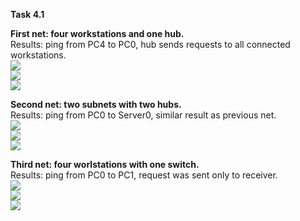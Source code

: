 **Task 4.1**
<br>

**First net: four workstations and one hub.**
<br>
Results: ping from PC4 to PC0, hub sends requests to all connected workstations.
<br>
<img src="https://github.com/HighLandner/DevOps_online_Kharkiv_2021Q1/blob/master/m4/task4.1/images/Scheme1.png">
<br>
<img src="https://github.com/HighLandner/DevOps_online_Kharkiv_2021Q1/blob/master/m4/task4.1/images/EL1.png">
<br>
<img src="https://github.com/HighLandner/DevOps_online_Kharkiv_2021Q1/blob/master/m4/task4.1/images/PDU1.png">
<br>

**Second net: two subnets with two hubs.**
<br>
Results: ping from PC0 to Server0, similar result as previous net.
<br>
<img src="https://github.com/HighLandner/DevOps_online_Kharkiv_2021Q1/blob/master/m4/task4.1/images/Scheme2.png">
<br>
<img src="https://github.com/HighLandner/DevOps_online_Kharkiv_2021Q1/blob/master/m4/task4.1/images/EL2.png">
<br>
<img src="https://github.com/HighLandner/DevOps_online_Kharkiv_2021Q1/blob/master/m4/task4.1/images/EL21.png">
<br>

**Third net: four worlstations with one switch.**
<br>
Results: ping from PC0 to PC1, request was sent only to receiver.
<br>
<img src="https://github.com/HighLandner/DevOps_online_Kharkiv_2021Q1/blob/master/m4/task4.1/images/Scheme3.png">
<br>
<img src="https://github.com/HighLandner/DevOps_online_Kharkiv_2021Q1/blob/master/m4/task4.1/images/EL3.png">
<br>
<img src="https://github.com/HighLandner/DevOps_online_Kharkiv_2021Q1/blob/master/m4/task4.1/images/PDU3.png">
<br>

